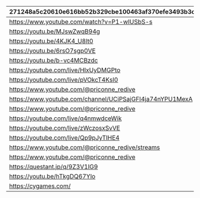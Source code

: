 |271248a5c20610e616bb52b329cbe100463af370efe3493b3cd0e66d5656348a|e217fc37b6c3cbadc32e35a8eda73e73bc8ff9c07e66cba686dabad569120785|e7e730685fa1068c22d4428547a76924269b38f5ce5544e34fac4db3758aeb77|b03b1e830e7db47d66178dbda103d1114f04897b76db15746d427f658e576cba|08772bb824f0e21af9a62c130059d08a953a3e52e68b10f241f11e2b30f78c13|
| --- | --- | --- | --- | --- |
|https://www.youtube.com/watch?v=P1-wIUSbS-s|2022081420|2022/8/14 20:00|2022/8/14 22:00|2022/8/8 18:00|
|https://youtu.be/MJswZwqB94g|2022120817|2022/12/8 17:00|2022/12/23 12:00|2022/12/8 17:00|
|https://youtu.be/4KJK4_U8lt0|2023021113|2023/2/11 13:30|2023/2/11 19:30|2023/2/11 13:30|
|https://youtu.be/6rsO7sgp0VE|2023021119|2023/2/11 19:30|2023/2/12 10:00|2023/2/11 19:30|
|https://youtu.be/b-vc4MCBzdc|2023021210|2023/2/12 10:00|2023/2/12 22:00|2023/2/12 10:00|
|https://youtube.com/live/HIxUyDMGPto|2023081220|2023/8/12 20:00|2023/8/12 22:10|2023/8/12 20:00|
|https://youtube.com/live/pVOkcT4KsI0|2023102221|2023/10/22 20:00|2023/10/22 22:10|2023/10/22 20:00|
|https://www.youtube.com/@priconne_redive|2023122618|2023/12/26 18:00|2023/12/26 22:00|2023/12/26 18:00|
|https://www.youtube.com/channel/UCiPSajGFI4ja74nYPU1MexA|2024021015|2024/02/10 15:00|2024/02/11 22:00|2024/02/10 15:00|
|https://www.youtube.com/@priconne_redive|2024030912|2024/03/09 12:00|2024/03/09 21:05|2024/03/09 12:00|
|https://youtube.com/live/q4nmwdceWik|2024042710|2024/04/27 10:00|2024/04/27 22:30|2024/04/27 10:00|
|https://youtube.com/live/zWczosxSvVE|2024081019|2024/08/10 19:00|2024/08/10 23:00|2024/08/10 19:00|
|https://youtube.com/live/Qp9pJyTIHE4|2024082219|2024/08/22 19:00|2024/08/22 22:00|2024/08/22 19:00|
|https://www.youtube.com/@priconne_redive/streams|2024122619|2024/12/26 19:00|2024/12/26 22:00|2024/12/26 19:00|
|https://www.youtube.com/@priconne_redive|2025020815|2025/02/08 15:00|2025/02/09 22:00|2025/02/08 15:00|
|https://questant.jp/q/9Z3V1IG9|2025040812|2025/04/08 12:00|2025/04/14 23:59|2025/04/08 12:00|
|https://youtu.be/hTkgDQ67Ylo|2025042618|2025/04/26 18:00|2025/04/26 21:00|2025/04/26 18:00|
|https://cygames.com/|2025043012|2025/04/30 12:00|2035/04/30 12:00|2025/04/30 12:00|